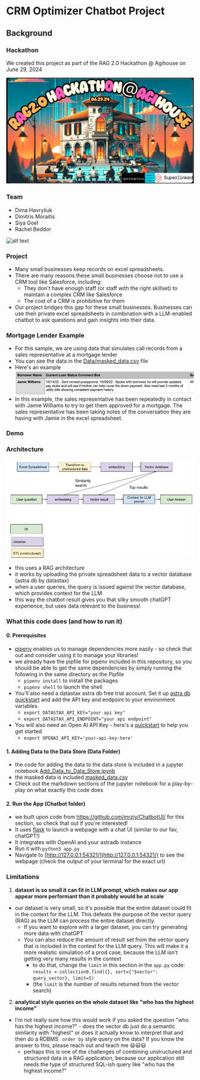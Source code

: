# CRM Optimizer Chatbot Project

## Background 

### Hackathon
We created this project as part of the RAG 2.0 Hackathon @ Agihouse on June 29, 2024 

![alt text](img/image.png)

### Team 
- Dima Havryliuk 
- Dimitris Moraitis
- Siya Goel 
- Rachel Beddor 


<img src="img/image-1.png" alt="alt text" width="200">


### Project
- Many small businesses keep records on excel spreadsheets. 
- There are many reasons these small businesses choose not to use a CRM tool like Salesforce, including: 
    - They don't have enough staff (or staff with the right skillset) to maintain a complex CRM like Salesforce
    - The cost of a CRM is prohibitive for them 
- Our project bridges this gap for these small businesses. Businesses can use their private excel spreadsheets in combination with a LLM-enabled chatbot to ask questions and gain insights into their data. 

### Mortgage Lender Example 
- For this sample, we are using data that simulates call records from a sales representative at a mortgage lender
- You can see the data in the [Data/masked_data.csv](Data/masked_data.csv) file 
- Here's an example ![alt text](image.png)
- In this example, the sales representative has been repeatedly in contact with Jamie Williams to try to get them approved for a mortgage. The sales representative has been taking notes of the conversation they are having with Jamie in the excel spreadsheet. 

### Demo 


### Architecture 
![alt text](img/image-2.png)

- this uses a RAG architecture
- it works by uploading the private spreadsheet data to a vector database (astra db by datastax)
- when a user queries, the query is issued against the vector database, which provides context for the LLM
- this way the chatbot result gives you that silky smooth chatGPT experience, but uses data relevant to the business! 


### What this code does (and how to run it)
#### 0. Prerequisites 
- [pipenv](https://pipenv.pypa.io/en/latest/) enables us to manage dependencies more easily - so check that out and consider using it to manage your libraries! 
- we already have the pipfile for pipenv included in this repository, so you should be able to get the same dependencies by simply running the following in the same directory as the Pipfile 
    - `pipenv install` to install the packages
    - `pipenv shell` to launch the shell 
- You'll also need a datastax astra db free trial account. Set it up [astra db quickstart](https://docs.datastax.com/en/astra-db-serverless/get-started/quickstart.html) and add the API key and endpoint to your environment variables. 
    - `export DATASTAX_API_KEY="your api key"`
    - `export DATASTAX_API_ENDPOINT="your api endpoint"` 
- You will also need an Open AI API Key - here's a [quickstart](https://platform.openai.com/docs/quickstart) to help you get started
    - `export OPENAI_API_KEY='your-api-key-here'`

#### 1. Adding Data to the Data Store (Data Folder)
- the code for adding the data to the data store is included in a jupyter notebook [Add_Data_to_Data_Store.ipynb](Data/Add_Data_to_Data_Store.ipynb)
- the masked data is included [masked_data.csv](Data/masked_data.csv)
- Check out the markdown sections of the jupyter notebook for a play-by-play on what exactly this code does

#### 2. Run the App (Chatbot folder)
- we built upon code from https://github.com/mrzjy/ChatbotUI/ for this section, so check that out if you're interested!
- It uses [flask](https://flask.palletsprojects.com/en/3.0.x/) to launch a webpage with a chat UI (similar to our fav, chatGPT!)
- It integrates with OpenAI and your astradb instance 
- Run it with `python3 app.py` 
- Navigate to [http://127.0.0.1:54321/](http://127.0.0.1:54321/) to see the webpage (check the output of your terminal for the exact url)


### Limitations 
1. **dataset is so small it can fit in LLM prompt, which makes our app appear more performant than it probably would be at scale**
-  our dataset is very small, so it's possible that the entire dataset could fit in the context for the LLM. This defeats the purpose of the vector query (RAG) as the LLM can process the entire dataset directly. 
    - If you want to explore with a larger dataset, you can try generating more data with chatGPT  
    - You can also reduce the amount of result set from the vector query that is included in the context for the LLM query. This will make it a more realistic simulation of a prod case, because the LLM isn't getting very many results in the context 
        - to do that, change the `limit` in this section in the `app.py` code:     `results = collection0.find({}, sort={"$vector": query_vector}, limit=5)` 
        - (the `limit` is the number of results returned from the vector search)
    
2. **analytical style queries on the whole dataset like "who has the highest income"** 
- I'm not really sure how this would work if you asked the question "who has the highest income?" - does the vector db just do a semantic similarity with "highest" or does it actually know to interpret that and then do a RDBMS ` order by` style query on the data? If you know the answer to this, please reach out and teach me 😃😃😃
    - perhaps this is one of the challenges of combining unstructured and structured data in a RAG application, because our application still needs the type of structured SQL-ish query like "who has the highest income?" 

